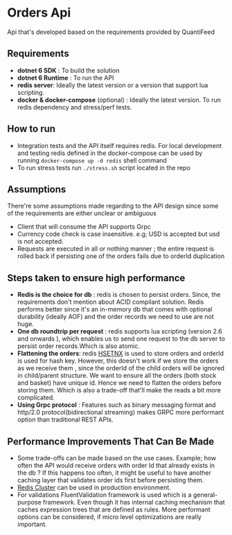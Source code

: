 # Orders Api

Api that's developed based on the requirements provided by QuantiFeed

## Requirements

* **dotnet 6 SDK** : To build the solution
* **dotnet 6 Runtime** : To run the API
* **redis server**: Ideally the latest version or a version that support lua scripting.
* **docker & docker-compose** (optional) : Ideally the latest version. To run redis dependency and stress/perf tests.

## How to run
* Integration tests and the API itself requires redis. For local development and testing redis defined in the docker-compose can be used by running  `docker-compose up -d redis` shell command
* To run stress tests run `./stress.sh`  script located in the repo

## Assumptions
There're some assumptions made regarding to the API design since some of the requirements are either unclear or ambiguous

* Client that will consume the API supports Grpc
* Currency code check is case insensitive. e.g;  USD is accepted but usd is not accepted.
* Requests are executed in all or nothing manner ; the entire request is rolled back if persisting one of the orders fails due to orderId duplication

## Steps taken to ensure high performance
* **Redis is the choice for db**  : redis is chosen to persist orders. Since, the requirements don't mention about ACID compilant solution. Redis performs better since it's an in-memory db that comes with optional durability (ideally AOF) and the order records we need to use are not huge.
* **One db roundtrip per request** : redis supports lua scripting (version 2.6 and onwards ), which enables us to send one request to the db server to persist order records.Which is also atomic.
* **Flattening the orders**: redis [HSETNX](https://redis.io/commands/hsetnx/) is used to store orders and orderId is used for hash key. However, this doesn't work if we store the orders as we receive them , since the orderId of the child orders will be ignored in child/parent structure. We want to ensure all the orders (both stock and basket) have unique id. Hence we need to flatten the orders before storing them. Which is also a trade-off that'll make the reads a bit more complicated.
* **Using Grpc protocol** : Features such as binary messaging format and http/2.0 protocol(bidirectional streaming) makes GRPC more performant option than traditional REST APIs.

## Performance Improvements That Can Be Made
* Some trade-offs can be made based on the use cases. Example; how often the API would receive orders with order Id that already exists in the db ? If this happens too often, it might be useful to have another caching layer that validates order ids first before persisting them.
* [Redis Cluster](https://redis.io/docs/manual/scaling/) can be used in production environment.
* For validations FluentValidation framework is used which is a general-purpose framework. Even though it has internal caching mechanism that caches expression trees that are defined as rules. More performant options can be considered, if micro level optimizations are really important.

